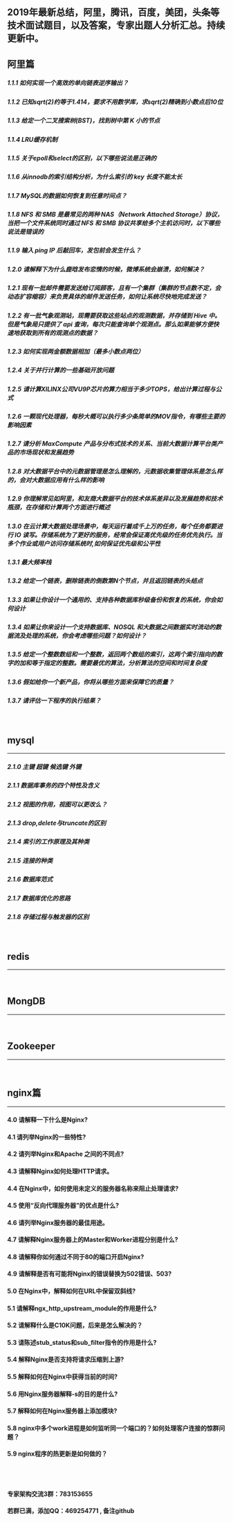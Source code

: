 
## 2019年最新总结，阿里，腾讯，百度，美团，头条等技术面试题目，以及答案，专家出题人分析汇总。持续更新中。

## 阿里篇

##### 1.1.1 如何实现一个高效的单向链表逆序输出？

##### 1.1.2 已知sqrt(2)约等于1.414，要求不用数学库，求sqrt(2)精确到小数点后10位

##### 1.1.3 给定一个二叉搜索树(BST)，找到树中第 K 小的节点

##### 1.1.4 LRU缓存机制

##### 1.1.5 关于epoll和select的区别，以下哪些说法是正确的

##### 1.1.6 从innodb的索引结构分析，为什么索引的 key 长度不能太长

##### 1.1.7 MySQL的数据如何恢复到任意时间点？

##### 1.1.8 NFS 和 SMB 是最常见的两种 NAS（Network Attached Storage）协议，当把一个文件系统同时通过 NFS 和 SMB 协议共享给多个主机访问时，以下哪些说法是错误的

##### 1.1.9 输入 ping IP 后敲回车，发包前会发生什么？

##### 1.2.0 请解释下为什么鹿晗发布恋情的时候，微博系统会崩溃，如何解决？

##### 1.2.1 现有一批邮件需要发送给订阅顾客，且有一个集群（集群的节点数不定，会动态扩容缩容）来负责具体的邮件发送任务，如何让系统尽快地完成发送？

##### 1.2.2 有一批气象观测站，现需要获取这些站点的观测数据，并存储到 Hive 中。但是气象局只提供了 api 查询，每次只能查询单个观测点。那么如果能够方便快速地获取到所有的观测点的数据？

##### 1.2.3 如何实现两金额数据相加（最多小数点两位）

##### 1.2.4 关于并行计算的一些基础开放问题

##### 1.2.5 请计算XILINX公司VU9P芯片的算力相当于多少TOPS，给出计算过程与公式

##### 1.2.6 一颗现代处理器，每秒大概可以执行多少条简单的MOV指令，有哪些主要的影响因素

##### 1.2.7 请分析 MaxCompute 产品与分布式技术的关系、当前大数据计算平台类产品的市场现状和发展趋势

##### 1.2.8 对大数据平台中的元数据管理是怎么理解的，元数据收集管理体系是怎么样的，会对大数据应用有什么样的影响

##### 1.2.9 你理解常见如阿里，和友商大数据平台的技术体系差异以及发展趋势和技术瓶颈，在存储和计算两个方面进行概述

##### 1.3.0 在云计算大数据处理场景中，每天运行着成千上万的任务，每个任务都要进行 IO 读写。存储系统为了更好的服务，经常会保证高优先级的任务优先执行。当多个作业或用户访问存储系统时,如何保证优先级和公平性

##### 1.3.1 最大频率栈

##### 1.3.2 给定一个链表，删除链表的倒数第N个节点，并且返回链表的头结点

##### 1.3.3 如果让你设计一个通用的、支持各种数据库秒级备份和恢复的系统，你会如何设计

##### 1.3.4 如果让你来设计一个支持数据库、NOSQL 和大数据之间数据实时流动的数据流及处理的系统，你会考虑哪些问题？如何设计？

##### 1.3.5 给定一个整数数组和一个整数，返回两个数组的索引，这两个索引指向的数字的加和等于指定的整数。需要最优的算法，分析算法的空间和时间复杂度

##### 1.3.6 假如给你一个新产品，你将从哪些方面来保障它的质量？

##### 1.3.7 请评估一下程序的执行结果？

<br>

## mysql

---

##### 2.1.0 主键 超键 候选键 外键

##### 2.1.1 数据库事务的四个特性及含义

##### 2.1.2 视图的作用，视图可以更改么？

##### 2.1.3 drop,delete与truncate的区别

##### 2.1.4 索引的工作原理及其种类

##### 2.1.5 连接的种类

##### 2.1.6 数据库范式

##### 2.1.7 数据库优化的思路

##### 2.1.8 存储过程与触发器的区别


<br>

## redis

---

<br>

## MongDB

---

<br>

## Zookeeper

---


<br>

## nginx篇
---
#### 4.0 请解释一下什么是Nginx?

#### 4.1 请列举Nginx的一些特性?

#### 4.2 请列举Nginx和Apache 之间的不同点?

#### 4.3 请解释Nginx如何处理HTTP请求。

#### 4.4 在Nginx中，如何使用未定义的服务器名称来阻止处理请求?

#### 4.5 使用“反向代理服务器”的优点是什么?

#### 4.6 请列举Nginx服务器的最佳用途。

#### 4.7 请解释Nginx服务器上的Master和Worker进程分别是什么?

#### 4.8 请解释你如何通过不同于80的端口开启Nginx?

#### 4.9  请解释是否有可能将Nginx的错误替换为502错误、503?

#### 5.0 在Nginx中，解释如何在URL中保留双斜线?

#### 5.1 请解释ngx_http_upstream_module的作用是什么?

#### 5.2 请解释什么是C10K问题，后来是怎么解决的？

#### 5.3 请陈述stub_status和sub_filter指令的作用是什么?

#### 5.4 解释Nginx是否支持将请求压缩到上游?

#### 5.5 解释如何在Nginx中获得当前的时间?

#### 5.6 用Nginx服务器解释-s的目的是什么?

#### 5.7 解释如何在Nginx服务器上添加模块?

#### 5.8 nginx中多个work进程是如何监听同一个端口的？如何处理客户连接的惊群问题？

#### 5.9 nginx程序的热更新是如何做的？


<br/>
<br/>


#### 专家架构交流3群：783153655
#### 若群已满，添加QQ：469254771 , 备注github

